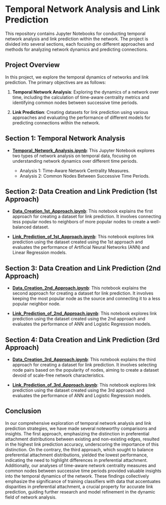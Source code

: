 # Temporal Network Analysis and Link Prediction

This repository contains Jupyter Notebooks for conducting temporal network analysis and link prediction within the network. The project is divided into several sections, each focusing on different approaches and methods for analyzing network dynamics and predicting connections.

## Project Overview

In this project, we explore the temporal dynamics of networks and link prediction. The primary objectives are as follows:

1. **Temporal Network Analysis**: Exploring the dynamics of a network over time, including the calculation of time-aware centrality metrics and identifying common nodes between successive time periods.

2. **Link Prediction**: Creating datasets for link prediction using various approaches and evaluating the performance of different models for predicting connections within the network.

## Section 1: Temporal Network Analysis

- **[Temporal_Network_Analysis.ipynb](Code/Temporal_Network_Analysis.ipynb)**: This Jupyter Notebook explores two types of network analysis on temporal data, focusing on understanding network dynamics over different time periods.

    - Analysis 1: Time-Aware Network Centrality Measures.
    - Analysis 2: Common Nodes Between Successive Time Periods.

## Section 2: Data Creation and Link Prediction (1st Approach)

- **[Data_Creation_1st_Approach.ipynb](Code/Data_Creation_1st_Approach.ipynb)**: This notebook explains the first approach for creating a dataset for link prediction. It involves connecting less popular nodes to neighbors of more popular nodes to create a well-balanced dataset.

- **[Link_Prediction_of_1st_Approach.ipynb](Code/Link_Prediction_of_1st_Approach.ipynb)**: This notebook explores link prediction using the dataset created using the 1st approach and evaluates the performance of Artificial Neural Networks (ANN) and Linear Regression models.

## Section 3: Data Creation and Link Prediction (2nd Approach)

- **[Data_Creation_2nd_Approach.ipynb](Code/Data_Creation_2nd_Approach.ipynb)**: This notebook explains the second approach for creating a dataset for link prediction. It involves keeping the most popular node as the source and connecting it to a less popular neighbor node.

- **[Link_Prediction_of_2nd_Approach.ipynb](Code/Link_Prediction_of_2nd_Approach.ipynb)**: This notebook explores link prediction using the dataset created using the 2nd approach and evaluates the performance of ANN and Logistic Regression models.

## Section 4: Data Creation and Link Prediction (3rd Approach)

- **[Data_Creation_3rd_Approach.ipynb](Code/Data_Creation_3rd_Approach.ipynb)**: This notebook explains the third approach for creating a dataset for link prediction. It involves selecting node pairs based on the popularity of nodes, aiming to create a dataset devoid of scale-free network characteristics.

- **[Link_Prediction_of_3rd_Approach.ipynb](Code/Link_Prediction_of_3rd_Approach.ipynb)**: This notebook explores link prediction using the dataset created using the 3rd approach and evaluates the performance of ANN and Logistic Regression models.

## Conclusion

In our comprehensive exploration of temporal network analysis and link prediction strategies, we have made several noteworthy comparisons and insights. The first approach, emphasizing the distinction in preferential attachment distributions between existing and non-existing edges, resulted in the highest link prediction accuracy, underscoring the importance of this distinction. On the contrary, the third approach, which sought to balance preferential attachment distributions, yielded the lowest performance, indicating the need to highlight differences in preferential attachment. Additionally, our analyses of time-aware network centrality measures and common nodes between successive time periods provided valuable insights into the temporal dynamics of the network. These findings collectively emphasize the significance of training classifiers with data that accentuates disparities in preferential attachment, a crucial property for accurate link prediction, guiding further research and model refinement in the dynamic field of network analysis.